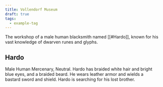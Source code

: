 ```yaml
---
title: Vollendorf Museum
draft: true
tags:
  - example-tag
---
```


The workshop of a male human blacksmith named [[#Hardo]], known for his vast knowledge of dwarven runes and glyphs.


## Hardo
Male Human Mercenary, Neutral. Hardo has braided white hair and bright blue eyes, and a braided beard. He wears leather armor and wields a bastard sword and shield. Hardo is searching for his lost brother.